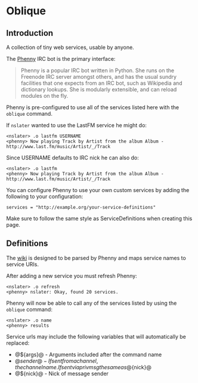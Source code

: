 Oblique
=======

Introduction
------------

A collection of tiny web services, usable by anyone.

The [Phenny](http://inamidst.com/phenny/) IRC bot is the primary interface:

> Phenny is a popular IRC bot written in Python. She runs on the Freenode IRC server amongst others, and has the usual sundry facilities that one expects from an IRC bot, such as Wikipedia and dictionary lookups. She is modularly extensible, and can reload modules on the fly.

Phenny is pre-configured to use all of the services listed here with the `oblique` command.

If `nslater` wanted to use the LastFM service he might do:

    <nslater> .o lastfm USERNAME
    <phenny> Now playing Track by Artist from the album Album - http://www.last.fm/music/Artist/_/Track

Since USERNAME defaults to IRC nick he can also do:

    <nslater> .o lastfm
    <phenny> Now playing Track by Artist from the album Album - http://www.last.fm/music/Artist/_/Track

You can configure Phenny to use your own custom services by adding the following to your configuration:

    services = "http://example.org/your-service-definitions"

Make sure to follow the same style as ServiceDefinitions when creating this page.

Definitions
------------

The [wiki](http://wiki.github.com/nslater/oblique/)  is designed to be parsed by Phenny and maps service names to service URIs.

After adding a new service you must refresh Phenny:

    <nslater> .o refresh
    <phenny> nslater: Okay, found 20 services.

Phenny will now be able to call any of the services listed by using the `oblique` command:

    <nslater> .o name
    <phenny> results

Service urls may include the following variables that will automatically be replaced:

 * @${args}@ - Arguments included after the command name
 * @${sender}@ - If sent from a channel, the channel name. If sent via privmsg the same as @${nick}@
 * @${nick}@ - Nick of message sender
